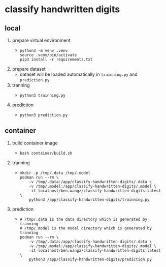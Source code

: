 # classify handwritten digits

## local

1. prepare virtual environment
    * ```shell
      python3 -m venv .venv
      source .venv/bin/activate
      pip3 install -r requirements.txt
      ```
2. prepare dataset
    * dataset will be loaded automatically in `trainning.py` and `prediction.py`
3. tranning
    * ```shell
      python3 trainning.py
      ```
4. prediction
    * ```shell
      python3 prediction.py
      ```

## container

1. build container image
    * ```shell
      bash container/build.sh
      ```
2. tranning
    * ```shell
      mkdir -p /tmp/.data /tmp/.model
      podman run --rm \
          -v /tmp/.data:/app/classify-handwritten-digits/.data \
          -v /tmp/.model:/app/classify-handwritten-digits/.model \
          -it localhost/ben.wangz/classify-handwritten-digits:latest \
          python3 /app/classify-handwritten-digits/trainning.py
      ```
3. prediction
    * ```shell
      # /tmp/.data is the data directory which is generated by tranning
      # /tmp/.model is the model directory which is generated by tranning
      podman run --rm \
          -v /tmp/.data:/app/classify-handwritten-digits/.data \
          -v /tmp/.model:/app/classify-handwritten-digits/.model \
          -it localhost/ben.wangz/classify-handwritten-digits:latest \
          python3 /app/classify-handwritten-digits/prediction.py
      ```